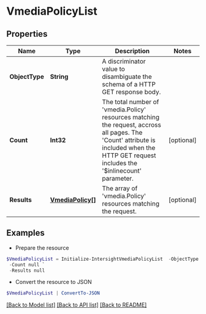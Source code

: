 # VmediaPolicyList
## Properties

Name | Type | Description | Notes
------------ | ------------- | ------------- | -------------
**ObjectType** | **String** | A discriminator value to disambiguate the schema of a HTTP GET response body. | 
**Count** | **Int32** | The total number of &#39;vmedia.Policy&#39; resources matching the request, accross all pages. The &#39;Count&#39; attribute is included when the HTTP GET request includes the &#39;$inlinecount&#39; parameter. | [optional] 
**Results** | [**VmediaPolicy[]**](VmediaPolicy.md) | The array of &#39;vmedia.Policy&#39; resources matching the request. | [optional] 

## Examples

- Prepare the resource
```powershell
$VmediaPolicyList = Initialize-IntersightVmediaPolicyList  -ObjectType null `
 -Count null `
 -Results null
```

- Convert the resource to JSON
```powershell
$VmediaPolicyList | ConvertTo-JSON
```

[[Back to Model list]](../README.md#documentation-for-models) [[Back to API list]](../README.md#documentation-for-api-endpoints) [[Back to README]](../README.md)

